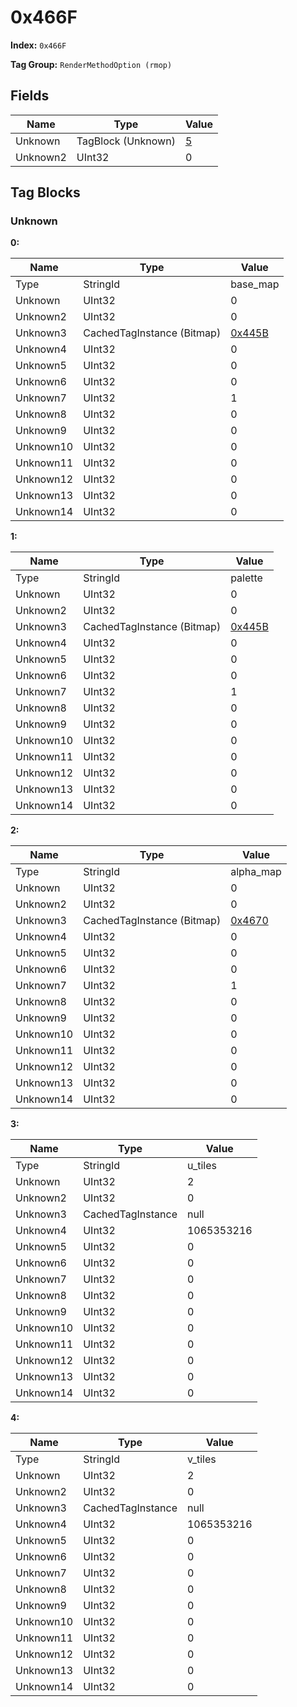 # 0x466F

**Index:** ```0x466F```

**Tag Group:** ```RenderMethodOption (rmop)```

## Fields

Name	| Type	| Value
---	|---	|---	|
Unknown	|TagBlock (Unknown)	|[5](#unknown)
Unknown2	|UInt32	|0


## Tag Blocks

### Unknown

**0:**

Name	| Type	| Value
---	|---	|---	|
Type	|StringId	|base_map
Unknown	|UInt32	|0
Unknown2	|UInt32	|0
Unknown3	|CachedTagInstance (Bitmap)	|[0x445B](../Bitmap/445B.md)
Unknown4	|UInt32	|0
Unknown5	|UInt32	|0
Unknown6	|UInt32	|0
Unknown7	|UInt32	|1
Unknown8	|UInt32	|0
Unknown9	|UInt32	|0
Unknown10	|UInt32	|0
Unknown11	|UInt32	|0
Unknown12	|UInt32	|0
Unknown13	|UInt32	|0
Unknown14	|UInt32	|0


**1:**

Name	| Type	| Value
---	|---	|---	|
Type	|StringId	|palette
Unknown	|UInt32	|0
Unknown2	|UInt32	|0
Unknown3	|CachedTagInstance (Bitmap)	|[0x445B](../Bitmap/445B.md)
Unknown4	|UInt32	|0
Unknown5	|UInt32	|0
Unknown6	|UInt32	|0
Unknown7	|UInt32	|1
Unknown8	|UInt32	|0
Unknown9	|UInt32	|0
Unknown10	|UInt32	|0
Unknown11	|UInt32	|0
Unknown12	|UInt32	|0
Unknown13	|UInt32	|0
Unknown14	|UInt32	|0


**2:**

Name	| Type	| Value
---	|---	|---	|
Type	|StringId	|alpha_map
Unknown	|UInt32	|0
Unknown2	|UInt32	|0
Unknown3	|CachedTagInstance (Bitmap)	|[0x4670](../Bitmap/4670.md)
Unknown4	|UInt32	|0
Unknown5	|UInt32	|0
Unknown6	|UInt32	|0
Unknown7	|UInt32	|1
Unknown8	|UInt32	|0
Unknown9	|UInt32	|0
Unknown10	|UInt32	|0
Unknown11	|UInt32	|0
Unknown12	|UInt32	|0
Unknown13	|UInt32	|0
Unknown14	|UInt32	|0


**3:**

Name	| Type	| Value
---	|---	|---	|
Type	|StringId	|u_tiles
Unknown	|UInt32	|2
Unknown2	|UInt32	|0
Unknown3	|CachedTagInstance	|null
Unknown4	|UInt32	|1065353216
Unknown5	|UInt32	|0
Unknown6	|UInt32	|0
Unknown7	|UInt32	|0
Unknown8	|UInt32	|0
Unknown9	|UInt32	|0
Unknown10	|UInt32	|0
Unknown11	|UInt32	|0
Unknown12	|UInt32	|0
Unknown13	|UInt32	|0
Unknown14	|UInt32	|0


**4:**

Name	| Type	| Value
---	|---	|---	|
Type	|StringId	|v_tiles
Unknown	|UInt32	|2
Unknown2	|UInt32	|0
Unknown3	|CachedTagInstance	|null
Unknown4	|UInt32	|1065353216
Unknown5	|UInt32	|0
Unknown6	|UInt32	|0
Unknown7	|UInt32	|0
Unknown8	|UInt32	|0
Unknown9	|UInt32	|0
Unknown10	|UInt32	|0
Unknown11	|UInt32	|0
Unknown12	|UInt32	|0
Unknown13	|UInt32	|0
Unknown14	|UInt32	|0


